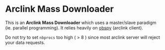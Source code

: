 # Arclink Mass Downloader

This is an **Arclink Mass Downloader** which uses a master/slave paradigm (ie. parallel programming). It relies heavily on [obspy](https://github.com/obspy/obspy) (arclink client).

Do not try to set `nbprocs` too high ( > 8 ) since most arclink server will reject your data requests.


